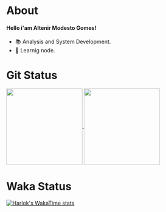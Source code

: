 # **About**
#### Hello i'am Altenir Modesto Gomes! 

+ 📚 Analysis and System Development.
+ :seedling: Learnig node.

# **Git Status**
<div>
  <a href="https://github.com/PandinhaAnao1/github-readme-stats">
    <img height=200 align="center" src="https://github-readme-stats.vercel.app/api?username=PandinhaAnao1&theme=nightowl&rank_icon=github"/>
  </a>
  <a href="https://github.com/PandinhaAnao1/convoychat">
    <img height=200 align="center" src="https://github-readme-stats.vercel.app/api/top-langs/?username=PandinhaAnao1&layout=donut&theme=nightowl"/>
  </a>
</div>

# **Waka Status**
 [![Harlok's WakaTime stats](https://github-readme-stats.vercel.app/api/wakatime?username=PandinhaAnao1)](https://github.com/anuraghazra/github-readme-stats)



